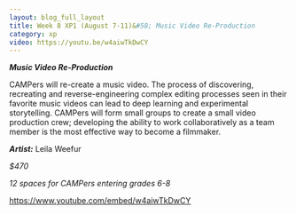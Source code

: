 ```yaml
---
layout: blog_full_layout
title: Week 8 XP1 (August 7-11)&#58; Music Video Re-Production
category: xp
video: https://youtu.be/w4aiwTkDwCY
---
```


**_Music Video Re-Production_**

CAMPers will re-create a music video. The process of discovering, recreating and reverse-engineering complex editing processes seen in their favorite music videos can lead to deep learning and experimental storytelling. CAMPers will form small groups to create a small video production crew; developing the ability to work collaboratively as a team member is the most effective way to become a filmmaker. 


**_Artist:_** Leila Weefur

*$470*

*12 spaces for CAMPers entering grades 6-8*

https://www.youtube.com/embed/w4aiwTkDwCY